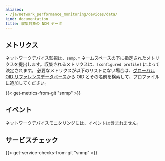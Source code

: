 ```yaml
---
aliases:
- /ja/network_performance_monitoring/devices/data/
kind: documentation
title: 収集対象の NDM データ
---
```

## メトリクス

ネットワークデバイス監視は、`snmp.*` ネームスペースの下に指定されたメトリクスを提出します。収集されるメトリクスは、`[configured profile]` によって決定されます。
必要なメトリクスが以下のリストにない場合は、[グローバル OID リファレンスデータベース][1]から OID とその名前を検索して、プロファイルに追加してください。

{{< get-metrics-from-git "snmp" >}}

## イベント

ネットワークデバイスモニタリングには、イベントは含まれません。

## サービスチェック

{{< get-service-checks-from-git "snmp" >}}

[1]: http://oidref.com